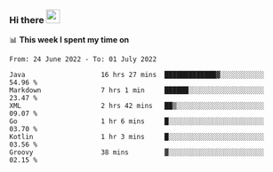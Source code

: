 ### Hi there <a href="https://www.gautamkrishnar.com/"><img src="https://media.giphy.com/media/hvRJCLFzcasrR4ia7z/giphy.gif" width="25px"></a>

📊 **This week I spent my time on**

<!--START_SECTION:waka-->

```text
From: 24 June 2022 - To: 01 July 2022

Java                   16 hrs 27 mins  █████████████▓░░░░░░░░░░░   54.96 %
Markdown               7 hrs 1 min     ██████░░░░░░░░░░░░░░░░░░░   23.47 %
XML                    2 hrs 42 mins   ██▒░░░░░░░░░░░░░░░░░░░░░░   09.07 %
Go                     1 hr 6 mins     █░░░░░░░░░░░░░░░░░░░░░░░░   03.70 %
Kotlin                 1 hr 3 mins     █░░░░░░░░░░░░░░░░░░░░░░░░   03.56 %
Groovy                 38 mins         ▓░░░░░░░░░░░░░░░░░░░░░░░░   02.15 %
```

<!--END_SECTION:waka-->
